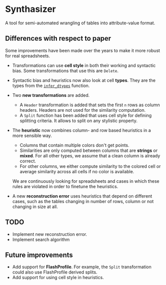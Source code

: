 # Synthasizer

A tool for semi-automated wrangling of tables into attribute-value format.

## Differences with respect to paper

Some improvements have been made over the years to make it more robust for real spreadsheets.

* Transformations can use **cell style** in both their working and syntactic bias. Some transformations that use this are `Delete`.

* Syntactic bias and heuristics now also look at cell **types**. They are the types from the [`infer_dtypes`](https://pandas.pydata.org/pandas-docs/stable/reference/api/pandas.api.types.infer_dtype.html) function.

* Two **new transformations** are added.
  * A `Header` transformation is added that sets the first `n` rows as column headers. Headers are not used for the similarity computation.
  * A `Split` function has been added that uses cell style for defining splitting criteria. It allows to split on any stylistic property.
  
* The **heuristic** now combines column- and row based heuristics in a more sensible way.
  * Columns that contain multiple colors don't get points.
  * Similarities are only computed between columns that are **strings** or **mixed**. For all other types, we assume that a clean column is already correct.
  * For other columns, we either compute similarity to the colored cell or average similarity across all cells if no color is available.
  
  We are continuously looking for spreadsheets and cases in which these rules are violated in order to finetune the heuristics.
  
* A new **reconstruction error** uses heuristics that depend on different cases, such as the tables changing in number of rows, column or not changing in size at all. 

## TODO

* Implement new reconstruction error.
* Implement search algorithm

## Future improvements

* Add support for **FlashProfile**. For example, the `Split` transformation could also use FlashProfile derived splits.
* Add support for using cell style in heuristics.
